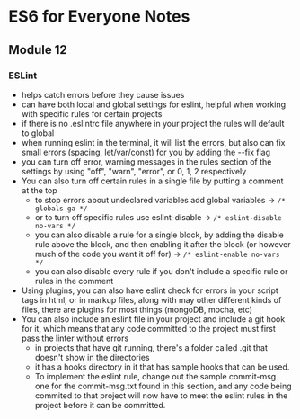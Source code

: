 # ES6 for Everyone Notes

## Module 12

### ESLint
+ helps catch errors before they cause issues
+ can have both local and global settings for eslint, helpful when working with specific rules for certain projects
+ if there is no .eslintrc file anywhere in your project the rules will default to global
+ when running eslint in the terminal, it will list the errors, but also can fix small errors (spacing, let/var/const) for you by adding the --fix flag
+ you can turn off error, warning messages in the rules section of the settings by using "off", "warn", "error", or 0, 1, 2 respectively
+ You can also turn off certain rules in a single file by putting a comment at the top
	* to stop errors about undeclared variables add global variables → `/* globals ga */`
	* or to turn off specific rules use eslint-disable → `/* eslint-disable no-vars */`
	* you can also disable a rule for a single block, by adding the disable rule above the block, and then enabling it after the block (or however much of the code you want it off for) → `/* eslint-enable no-vars */`
	* you can also disable every rule if you don't include a specific rule or rules in the comment
+ Using plugins, you can also have eslint check for errors in your script tags in html, or in markup files, along with may other different kinds of files, there are plugins for most things (mongoDB, mocha, etc)
+ You can also include an eslint file in your project and include a git hook for it, which means that any code committed to the project must first pass the linter without errors
	* in projects that have git running, there's a folder called .git that doesn't show in the directories
	* it has a hooks directory in it that has sample hooks that can be used.
	* To implement the eslint rule, change out the sample commit-msg one for the commit-msg.txt found in this section, and any code being commited to that project will now have to meet the eslint rules in the project before it can be committed.